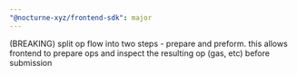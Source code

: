 ```yaml
---
"@nocturne-xyz/frontend-sdk": major
---
```


(BREAKING) split op flow into two steps - prepare and preform. this allows frontend to prepare ops and inspect the resulting op (gas, etc) before submission
